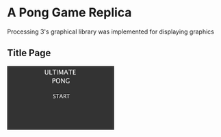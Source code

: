 # A Pong Game Replica 

Processing 3's graphical library was implemented for displaying graphics 

## Title Page
<img src = "Pong/TitleScreen.png" width=250/> 
